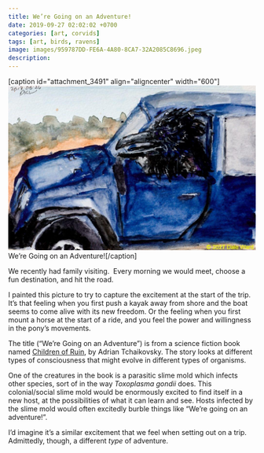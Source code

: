 ```yaml
---
title: We’re Going on an Adventure!
date: 2019-09-27 02:02:02 +0700
categories: [art, corvids]
tags: [art, birds, ravens]
image: images/959787DD-FE6A-4A80-8CA7-32A2085C8696.jpeg
description: 
---
```


\[caption id="attachment\_3491" align="aligncenter" width="600"\][![](images/959787DD-FE6A-4A80-8CA7-32A2085C8696-1024x680.jpeg)](http://tightloop.com/blog/wp-content/uploads/2019/09/959787DD-FE6A-4A80-8CA7-32A2085C8696.jpeg) We’re Going on an Adventure!\[/caption\]

We recently had family visiting.  Every morning we would meet, choose a fun destination, and hit the road.

I painted this picture to try to capture the excitement at the start of the trip. It’s that feeling when you first push a kayak away from shore and the boat seems to come alive with its new freedom. Or the feeling when you first mount a horse at the start of a ride, and you feel the power and willingness in the pony’s movements.

The title (“We’re Going on an Adventure”) is from a science fiction book named [Children of Ruin](https://www.amazon.com/gp/product/B07H29P76R/ref=dbs_a_def_awm_hsch_vapi_taft_p1_i1), by Adrian Tchaikovsky. The story looks at different types of consciousness that might evolve in different types of organisms.

One of the creatures in the book is a parasitic slime mold which infects other species, sort of in the way _Toxoplasma gondii_ does. This colonial/social slime mold would be enormously excited to find itself in a new host, at the possibilities of what it can learn and see. Hosts infected by the slime mold would often excitedly burble things like “We’re going on an adventure!”.

I’d imagine it’s a similar excitement that we feel when setting out on a trip. Admittedly, though, a different _type_ of adventure.
